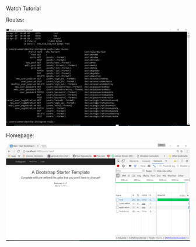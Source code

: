 <a href="https://www.youtube.com/watch?v=MpFO4Zr0EPE"></a>Watch Tutorial<a>

Routes:

<img src="ruby-routes.png">

Homepage:

<img src="homepage.png">